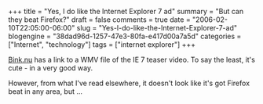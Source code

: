 +++
title = "Yes, I do like the Internet Explorer 7 ad"
summary = "But can they beat Firefox?"
draft = false
comments = true
date = "2006-02-10T22:05:00-06:00"
slug = "Yes-I-do-like-the-Internet-Explorer-7-ad"
blogengine = "38dad96d-1257-47e3-80fa-e417d00a7a5d"
categories = ["Internet", "technology"]
tags = ["internet explorer"]
+++

<p>
<a href="http://bink.nu/Article6138.bink">Bink.nu</a> has a link to a WMV file of the IE 7 teaser video.  To say the least, it&#39;s cute - in a very good way.<!--more--><!--adsense-->
</p>
<p>
However, from what I&#39;ve read elsewhere, it doesn&#39;t look like it&#39;s got Firefox beat in any area, but ...
</p>

